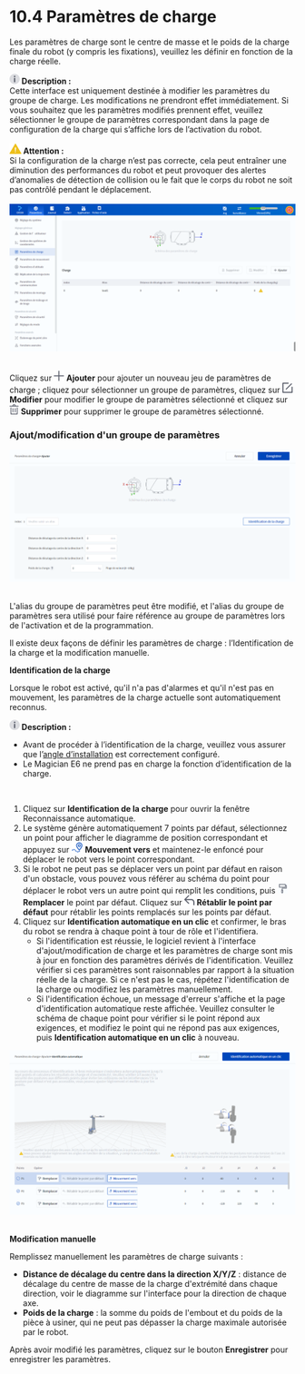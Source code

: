 # 10.4 Paramètres de charge

Les paramètres de charge sont le centre de masse et le poids de la charge finale du robot (y compris les fixations), veuillez les définir en fonction de la charge réelle.

<div class="info1"><img src="../image/info.png"  height="18" /><b> Description : </b><div>Cette interface est uniquement destinée à modifier les paramètres du groupe de charge. Les modifications ne prendront effet immédiatement. Si vous souhaitez que les paramètres modifiés prennent effet, veuillez sélectionner le groupe de paramètres correspondant dans la page de configuration de la charge qui s’affiche lors de l’activation du robot. </div></div>

<br/>

<div class="caution1"><img src="../image/caution.png"  height="18" /><b> Attention : </b><div>Si la configuration de la charge n’est pas correcte, cela peut entraîner une diminution des performances du robot et peut provoquer des alertes d’anomalies de détection de collision ou le fait que le corps du robot ne soit pas contrôlé pendant le déplacement. </div></div>

<br/>

<div align=center><img src="images/load.png" /></div>

<br/>

Cliquez sur <img src="images/add_icon.png" height="18"/> **Ajouter** pour ajouter un nouveau jeu de paramètres de charge ; cliquez pour sélectionner un groupe de paramètres, cliquez sur <img src="images/edit_icon.png" height="18"/> **Modifier** pour modifier le groupe de paramètres sélectionné et cliquez sur <img src="images/del_icon.png" height="18"/> **Supprimer** pour supprimer le groupe de paramètres sélectionné.


### Ajout/modification d'un groupe de paramètres

<div align=center><img src="images/add_load.png" /></div>

<br/>

L'alias du groupe de paramètres peut être modifié, et l'alias du groupe de paramètres sera utilisé pour faire référence au groupe de paramètres lors de l'activation et de la programmation.

Il existe deux façons de définir les paramètres de charge : l’Identification de la charge et la modification manuelle.

**Identification de la charge**

Lorsque le robot est activé, qu'il n'a pas d'alarmes et qu'il n'est pas en mouvement, les paramètres de la charge actuelle sont automatiquement reconnus.

<div class="info1"><img src="../image/info.png"  height="18" /><b> Description : </b><div><ul>
    <li>Avant de procéder à l’identification de la charge, veuillez vous assurer que l’<a href="installation.md">angle d’installation</a> est correctement configuré. </li>
    <li>Le Magician E6 ne prend pas en charge la fonction d’identification de la charge. </li>
    </ul></div></div>

<br/>

1. Cliquez sur **Identification de la charge** pour ouvrir la fenêtre Reconnaissance automatique.
2. Le système génère automatiquement 7 points par défaut, sélectionnez un point pour afficher le diagramme de position correspondant et appuyez sur <img src="images/runto.png" height="18"/> <b>Mouvement vers</b> et maintenez-le enfoncé pour déplacer le robot vers le point correspondant.
3. Si le robot ne peut pas se déplacer vers un point par défaut en raison d'un obstacle, vous pouvez vous référer au schéma du point pour déplacer le robot vers un autre point qui remplit les conditions, puis <img src="images/cov_icon.png" height="18"/> <b>Remplacer</b> le point par défaut. Cliquez sur <img src="images/restore_icon.png" height="18"/> <b>Rétablir le point par défaut</b> pour rétablir les points remplacés sur les points par défaut.
4. Cliquez sur **Identification automatique en un clic** et confirmer, le bras du robot se rendra à chaque point à tour de rôle et l'identifiera.
   - Si l'identification est réussie, le logiciel revient à l'interface d'ajout/modification de charge et les paramètres de charge sont mis à jour en fonction des paramètres dérivés de l'identification. Veuillez vérifier si ces paramètres sont raisonnables par rapport à la situation réelle de la charge. Si ce n'est pas le cas, répétez l'identification de la charge ou modifiez les paramètres manuellement.
   - Si l'identification échoue, un message d'erreur s'affiche et la page d'identification automatique reste affichée. Veuillez consulter le schéma de chaque point pour vérifier si le point répond aux exigences, et modifiez le point qui ne répond pas aux exigences, puis **Identification automatique en un clic** à nouveau.

<div align=center><img src="images/load1.png" /></div>

<br/>

**Modification manuelle**

Remplissez manuellement les paramètres de charge suivants :

- **Distance de décalage du centre dans la direction X/Y/Z** : distance de décalage du centre de masse de la charge d'extrémité dans chaque direction, voir le diagramme sur l'interface pour la direction de chaque axe.<br/>
- **Poids de la charge** : la somme du poids de l'embout et du poids de la pièce à usiner, qui ne peut pas dépasser la charge maximale autorisée par le robot.<br/>

Après avoir modifié les paramètres, cliquez sur le bouton **Enregistrer** pour enregistrer les paramètres.